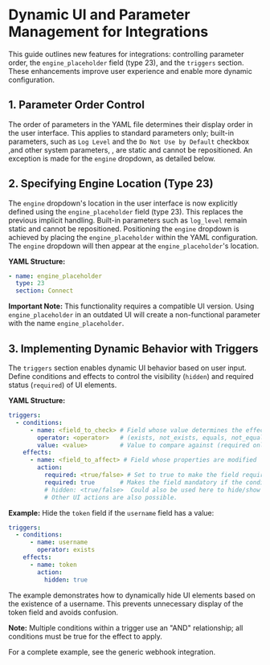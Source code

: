 # Dynamic UI and Parameter Management for Integrations

This guide outlines new features for integrations: controlling parameter order, the `engine_placeholder` field (type 23), and the `triggers` section. These enhancements improve user experience and enable more dynamic configuration.

## 1. Parameter Order Control

The order of parameters in the YAML file determines their display order in the user interface. This applies to standard parameters only; built-in parameters, such as `Log Level` and the `Do Not Use by Default` checkbox ,and other system parameters, , are static and cannot be repositioned. An exception is made for the `engine` dropdown, as detailed below.

## 2. Specifying Engine Location (Type 23)

The `engine` dropdown's location in the user interface is now explicitly defined using the `engine_placeholder` field (type 23). This replaces the previous implicit handling.  Built-in parameters such as `log_level` remain static and cannot be repositioned.  Positioning the `engine` dropdown is achieved by placing the `engine_placeholder` within the YAML configuration.  The `engine` dropdown will then appear at the `engine_placeholder`'s location.

**YAML Structure:**

```yaml
- name: engine_placeholder
  type: 23
  section: Connect
```

**Important Note:** This functionality requires a compatible UI version.  Using `engine_placeholder` in an outdated UI will create a non-functional parameter with the name `engine_placeholder`.


## 3. Implementing Dynamic Behavior with Triggers
The `triggers` section enables dynamic UI behavior based on user input.  Define conditions and effects to control the visibility (`hidden`) and required status (`required`) of UI elements.

**YAML Structure:**

```yaml
triggers:
  - conditions:
      - name: <field_to_check> # Field whose value determines the effect
        operator: <operator>   # (exists, not_exists, equals, not_equals)
        value: <value>         # Value to compare against (required only for equals/not_equals)
    effects:
      - name: <field_to_affect> # Field whose properties are modified
        action:
          required: <true/false> # Set to true to make the field required, false otherwise
          required: true       # Makes the field mandatory if the condition is met
          # hidden: <true/false>  Could also be used here to hide/show the field.
          # Other UI actions are also possible.
```

**Example:** Hide the `token` field if the `username` field has a value:

```yaml
triggers:
  - conditions:
      - name: username
        operator: exists
    effects:
      - name: token
        action:
          hidden: true
```

The example demonstrates how to dynamically hide UI elements based on the existence of a username.  This prevents unnecessary display of the token field and avoids confusion.

**Note:** Multiple conditions within a trigger use an "AND" relationship; all conditions must be true for the effect to apply.



For a complete example, see the generic webhook integration.
